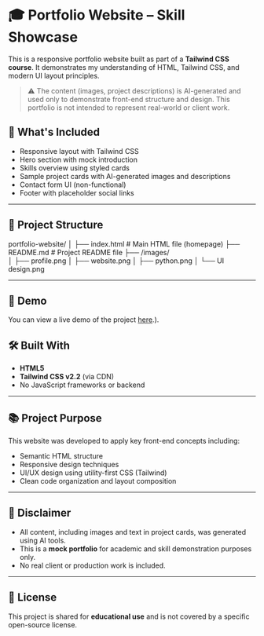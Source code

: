 # 🎓 Portfolio Website – Skill Showcase

This is a responsive portfolio website built as part of a **Tailwind CSS course**. It demonstrates my understanding of HTML, Tailwind CSS, and modern UI layout principles.

> ⚠️ The content (images, project descriptions) is AI-generated and used only to demonstrate front-end structure and design. This portfolio is not intended to represent real-world or client work.


## 🧩 What's Included

- Responsive layout with Tailwind CSS
- Hero section with mock introduction
- Skills overview using styled cards
- Sample project cards with AI-generated images and descriptions
- Contact form UI (non-functional)
- Footer with placeholder social links

---

## 📂 Project Structure

portfolio-website/
│
├── index.html               # Main HTML file (homepage)
├── README.md                # Project README file
├── /images/                 
│   ├── profile.png
│   ├── website.png
│   ├── python.png
│   └── UI design.png



---
## 🔗 Demo

You can view a live demo of the project [here](https://rithushri-v-a.github.io/portfolio-website/).).

## 🛠️ Built With

- **HTML5**
- **Tailwind CSS v2.2** (via CDN)
- No JavaScript frameworks or backend

---

## 📚 Project Purpose

This website was developed to apply key front-end concepts including:

- Semantic HTML structure
- Responsive design techniques
- UI/UX design using utility-first CSS (Tailwind)
- Clean code organization and layout composition

---

## 🚨 Disclaimer

- All content, including images and text in project cards, was generated using AI tools.
- This is a **mock portfolio** for academic and skill demonstration purposes only.
- No real client or production work is included.

---

## 📝 License

This project is shared for **educational use** and is not covered by a specific open-source license.
